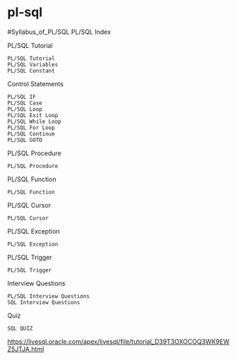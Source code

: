 # pl-sql
#Syllabus_of_PL/SQL
PL/SQL Index

PL/SQL Tutorial

    PL/SQL Tutorial
    PL/SQL Variables
    PL/SQL Constant

Control Statements

    PL/SQL IF
    PL/SQL Case
    PL/SQL Loop
    PL/SQL Exit Loop
    PL/SQL While Loop
    PL/SQL For Loop
    PL/SQL Continue
    PL/SQL GOTO

PL/SQL Procedure

    PL/SQL Procedure

PL/SQL Function

    PL/SQL Function

PL/SQL Cursor

    PL/SQL Cursor

PL/SQL Exception

    PL/SQL Exception

PL/SQL Trigger

    PL/SQL Trigger

Interview Questions

    PL/SQL Interview Questions
    SQL Interview Questions

Quiz

    SQL QUIZ

https://livesql.oracle.com/apex/livesql/file/tutorial_D39T3OXOCOQ3WK9EWZ5JTJA.html


